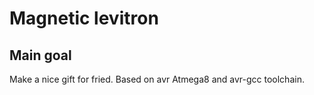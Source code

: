 # Magnetic levitron

Main goal
-------
Make a nice gift for fried. Based on avr Atmega8 and avr-gcc toolchain.
